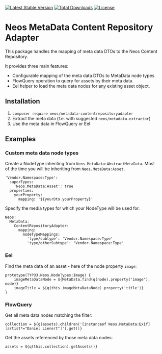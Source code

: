[![Latest Stable Version](https://poser.pugx.org/neos/metadata-contentrepositoryadapter/v/stable)](https://packagist.org/packages/neos/metadata-contentrepositoryadapter) [![Total Downloads](https://poser.pugx.org/neos/metadata-contentrepositoryadapter/downloads)](https://packagist.org/packages/neos/metadata-contentrepositoryadapter) [![License](https://poser.pugx.org/neos/metadata-contentrepositoryadapter/license)](https://packagist.org/packages/neos/metadata-contentrepositoryadapter)

# Neos MetaData Content Repository Adapter

This package handles the mapping of meta data DTOs to the Neos Content Repository.

It provides three main features:

* Configurable mapping of the meta data DTOs to MetaData node types.
* FlowQuery operation to query for assets by their meta data.
* Eel helper to load the meta data nodes for any existing asset object.

## Installation
1. `composer require neos/metadata-contentrepositoryadapter`
2. Extract the meta data (f.e. with suggested `neos/metadata-extractor`)
3. Use the meta data in FlowQuery or Eel

## Examples

### Custom meta data node types
Create a NodeType inheriting from `Neos.MetaData:AbstractMetaData`. Most of the time you will be inheriting from `Neos.MetaData:Asset`.

    'Vendor.Namespace:Type':
      superTypes:
        'Neos.MetaData:Asset': true
      properties:
        yourProperty:
          mapping: '${yourDto.yourProperty}'


Specify the media types for which your NodeType will be used for.

    Neos:
      MetaData:
        ContentRepositoryAdapter:
          mapping:
            nodeTypeMappings:
              'type/subtype': 'Vendor.Namespace:Type'
              'type/otherSubtype': 'Vendor.Namespace:Type'


### Eel
Find the meta data of an asset - here of the node property `image`:

```
prototype(TYPO3.Neos.NodeTypes:Image) {
    imageMetaDataNode = ${MetaData.find(q(node).property('image'), node)}
    imageTitle = ${q(this.imageMetaDataNode).property('title')}
}
```

### FlowQuery
Get all meta data nodes matching the filter:

```
collection = ${q(assets).children('[instanceof Neos.MetaData:Exif][artist*="Daniel Lienert"]').get()}
```

Get the assets referenced by those meta data nodes:
```
assets = ${q(this.collection).getAssets()}
```
